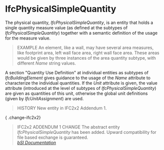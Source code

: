 IfcPhysicalSimpleQuantity
=========================
The physical quantity, _IfcPhysicalSimpleQuantity_, is an entity that holds a
single quantity measure value (as defined at the subtypes of
_IfcPhysicalSimpleQuantity_) together with a semantic definition of the usage
for the measure value.  
  
> EXAMPLE  An element, like a wall, may have several area measures, like
> footprint area, left wall face area, right wall face area. These areas would
> be given by three instances of the area quantity subtype, with different
> _Name_ string values.  
  
A section "Quantity Use Definition" at individual entities as subtypes of
_IfcBuildingElement_ gives guidance to the usage of the _Name_ attribute to
characterize the individual quantities. If the _Unit_ attribute is given, the
value attribute (introduced at the level of subtypes of
_IfcPhysicalSimpleQuantity_) are given as quantities of this unit, otherwise
the global unit definitions (given by _IfcUnitAssignment_) are used.  
  
> HISTORY  New entity in IFC2x2 Addendum 1.  
  
{ .change-ifc2x2}  
> IFC2x2 ADDENDUM 1 CHANGE  The abstract entity _IfcPhysicalSimpleQuantity_
> has been added. Upward compatibility for file based exchange is guaranteed.  
[ _bSI
Documentation_](https://standards.buildingsmart.org/IFC/DEV/IFC4_2/FINAL/HTML/schema/ifcquantityresource/lexical/ifcphysicalsimplequantity.htm)


